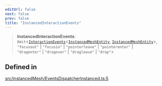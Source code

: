 ```yaml
---
editUrl: false
next: false
prev: false
title: "InstancedInteractionEvents"
---
```


> **InstancedInteractionEvents**: `Omit`\<[`InteractionEvents`](/api/interfaces/interactionevents/)\<[`InstancedMeshEntity`](/api/classes/instancedmeshentity/), [`InstancedMeshEntity`](/api/classes/instancedmeshentity/)\>, `"focusout"` \| `"focusin"` \| `"pointerleave"` \| `"pointerenter"` \| `"dragenter"` \| `"dragover"` \| `"dragleave"` \| `"drop"`\>

## Defined in

[src/instancedMesh/EventsDispatcherInstanced.ts:5](https://github.com/agargaro/three.ez/blob/3fdd7e09783eb2a959141bd465ac646bca571e93/src/instancedMesh/EventsDispatcherInstanced.ts#L5)
